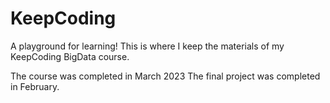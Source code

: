 # KeepCoding

A playground for learning! 
This is where I keep the materials of my KeepCoding BigData course. 

The course was completed in March 2023
The final project was completed in February. 